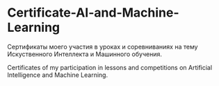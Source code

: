 # Certificate-AI-and-Machine-Learning

Сертификаты моего участия в уроках и соревниваниях на тему Искуственного Интеллекта и Машинного обучения.


Certificates of my participation in lessons and competitions on Artificial Intelligence and Machine Learning.
